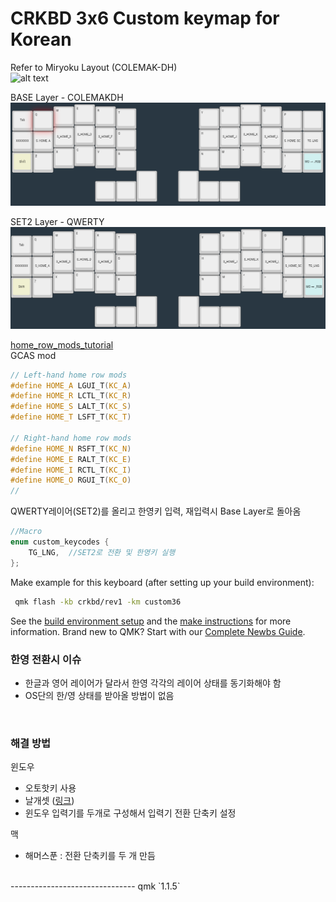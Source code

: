# CRKBD 3x6 Custom keymap for Korean

Refer to Miryoku Layout (COLEMAK-DH)  
![alt text](https://github.com/manna-harbour/miryoku/raw/master/data/cover/miryoku-kle-cover.png)  

BASE Layer - COLEMAKDH  
![alt text](BASE.PNG)

SET2 Layer - QWERTY  
![alt text](SET2.PNG)

[home_row_mods_tutorial](https://precondition.github.io/home-row-mods)  
GCAS mod
```c
// Left-hand home row mods
#define HOME_A LGUI_T(KC_A)
#define HOME_R LCTL_T(KC_R)
#define HOME_S LALT_T(KC_S)
#define HOME_T LSFT_T(KC_T)

// Right-hand home row mods
#define HOME_N RSFT_T(KC_N)
#define HOME_E RALT_T(KC_E)
#define HOME_I RCTL_T(KC_I)
#define HOME_O RGUI_T(KC_O)
//
```

QWERTY레이어(SET2)를 올리고 한영키 입력, 재입력시 Base Layer로 돌아옴
```c
//Macro
enum custom_keycodes {
    TG_LNG,  //SET2로 전환 및 한영키 실행
};
```

Make example for this keyboard (after setting up your build environment):
```sh
 qmk flash -kb crkbd/rev1 -km custom36
```

See the [build environment setup](https://docs.qmk.fm/#/getting_started_build_tools) and the [make instructions](https://docs.qmk.fm/#/getting_started_make_guide) for more information. Brand new to QMK? Start with our [Complete Newbs Guide](https://docs.qmk.fm/#/newbs).
<br>

### 한영 전환시 이슈
- 한글과 영어 레이어가 달라서 한영 각각의 레이어 상태를 동기화해야 함
- OS단의 한/영 상태를 받아올 방법이 없음
<br>
  
### 해결 방법
윈도우
- 오토핫키 사용
- 날개셋 ([링크](http://moogi.new21.org/prg4.html))
- 윈도우 입력기를 두개로 구성해서 입력기 전환 단축키 설정  

맥
- 해머스푼 : 전환 단축키를 두 개 만듬
<br>
-------------------------------
qmk `1.1.5`
